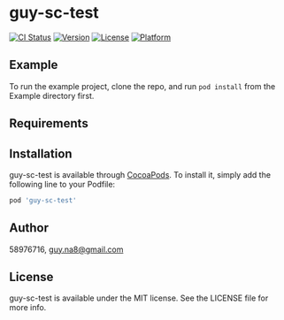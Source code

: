 # guy-sc-test

[![CI Status](https://img.shields.io/travis/58976716/guy-sc-test.svg?style=flat)](https://travis-ci.org/58976716/guy-sc-test)
[![Version](https://img.shields.io/cocoapods/v/guy-sc-test.svg?style=flat)](https://cocoapods.org/pods/guy-sc-test)
[![License](https://img.shields.io/cocoapods/l/guy-sc-test.svg?style=flat)](https://cocoapods.org/pods/guy-sc-test)
[![Platform](https://img.shields.io/cocoapods/p/guy-sc-test.svg?style=flat)](https://cocoapods.org/pods/guy-sc-test)

## Example

To run the example project, clone the repo, and run `pod install` from the Example directory first.

## Requirements

## Installation

guy-sc-test is available through [CocoaPods](https://cocoapods.org). To install
it, simply add the following line to your Podfile:

```ruby
pod 'guy-sc-test'
```

## Author

58976716, guy.na8@gmail.com

## License

guy-sc-test is available under the MIT license. See the LICENSE file for more info.

